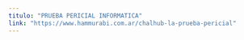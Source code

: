 ```yaml
---
titulo: "PRUEBA PERICIAL INFORMATICA"
link: "https://www.hammurabi.com.ar/chalhub-la-prueba-pericial"
---
```

